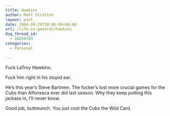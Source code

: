```yaml
---
title: Hawkins
author: Matt Stratton
layout: post
date: 2004-09-29T18:06:00+00:00
url: /life-in-general/hawkins
dsq_thread_id:
  - 28250743
categories:
  - Personal

---
```

Fuck LaTroy Hawkins.

Fuck him right in his stupid ear.

He&#8217;s this year&#8217;s Steve Bartmen. The fucker&#8217;s lost more crucial games for the Cubs than Alfonseca ever did last season. Why they keep putting this jackass in, I&#8217;ll never know.

Good job, buttmunch. You just cost the Cubs the Wild Card.